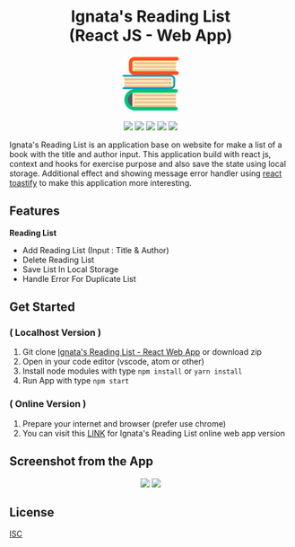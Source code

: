 <h1 align="center">Ignata's Reading List<br>(React JS - Web App)</h1>

<p align="center">
  <img src="public/favicon.ico" width="100"/>
</p>

<p align="center">
<img src="https://img.shields.io/badge/react-16.10.2-blue">
<img src="https://img.shields.io/badge/react_dom-16.12.0-yellow">
<img src="https://img.shields.io/badge/react%20scripts-3.2.0-brightgreen">
<img src="https://img.shields.io/badge/react%20toastify-5.4.1-orange">
<img src="https://img.shields.io/badge/uuid-3.3.3-red">

Ignata's Reading List is an application base on website for make a list of a book with the title and author input. This application build with react js, context and hooks for exercise purpose and also save the state using local storage. Additional effect and showing message error handler using [react toastify](https://github.com/fkhadra/react-toastify) to make this application more interesting.

## Features
<b> Reading List </b>
 - Add Reading List (Input : Title & Author)
 - Delete Reading List
 - Save List In Local Storage
 - Handle Error For Duplicate List

## Get Started
### ( Localhost Version )
1. Git clone [Ignata's Reading List - React Web App](https://github.com/aldoignatachandra/ReadingList-React_JS) or download zip
2. Open in your code editor (vscode, atom or other)
3. Install node modules with type `npm install` or `yarn install`
4. Run App with type `npm start`

### ( Online Version )
1. Prepare your internet and browser (prefer use chrome) 
2. You can visit this [LINK](https://ignata-readinglist.netlify.com/) for Ignata's Reading List online web app version

## Screenshot from the App
<p align='center'>
  <span>
      <image width="600" src="src/assets/Screenshot_1.png" />
      <image width="600" src="src/assets/Screenshot_2.png" />
  </span>
</p>

## License
[ISC](https://en.wikipedia.org/wiki/ISC_license "ISC")
